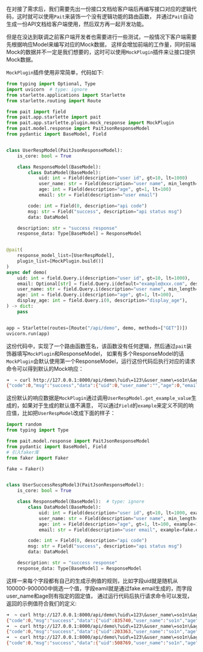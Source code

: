 在对接了需求后，我们需要先出一份接口文档给客户端后再编写接口对应的逻辑代码，这时就可以使用`Pait`来装饰一个没有逻辑功能的路由函数，
并通过`Pait`自动生成一份API文档给客户端使用，然后双方再一起开发功能。

但是在没达到联调之前客户端开发者也需要进行一些测试，一般情况下客户端需要先根据响应Model来编写对应的Mock数据，
这样会增加前端的工作量，同时前端Mock的数据并不一定是我们想要的，这时可以使用`MockPlugin`插件来让接口提供Mock数据。

`MockPlugin`插件使用非常简单，代码如下:
```py
from typing import Optional, Type
import uvicorn  # type: ignore
from starlette.applications import Starlette
from starlette.routing import Route

from pait import field
from pait.app.starlette import pait
from pait.app.starlette.plugin.mock_response import MockPlugin
from pait.model.response import PaitJsonResponseModel
from pydantic import BaseModel, Field


class UserRespModel(PaitJsonResponseModel):
    is_core: bool = True

    class ResponseModel(BaseModel):
        class DataModel(BaseModel):
            uid: int = Field(description="user id", gt=10, lt=1000)
            user_name: str = Field(description="user name", min_length=2, max_length=4)
            age: int = Field(description="age", gt=1, lt=100)
            email: str = Field(description="user email")

        code: int = Field(0, description="api code")
        msg: str = Field("success", description="api status msg")
        data: DataModel

    description: str = "success response"
    response_data: Type[BaseModel] = ResponseModel


@pait(
    response_model_list=[UserRespModel],
    plugin_list=[MockPlugin.build()]
)
async def demo(
    uid: int = field.Query.i(description="user id", gt=10, lt=1000),
    email: Optional[str] = field.Query.i(default="example@xxx.com", description="user email"),
    user_name: str = field.Query.i(description="user name", min_length=2, max_length=4),
    age: int = field.Query.i(description="age", gt=1, lt=100),
    display_age: int = field.Query.i(0, description="display_age"),
) -> dict:
    pass


app = Starlette(routes=[Route("/api/demo", demo, methods=["GET"])])
uvicorn.run(app)
```
这份代码中，实现了一个路由函数签名，该函数没有任何逻辑，然后通过`pait`装饰器填写`MockPlugin`和ResponseModel，
如果有多个ResponseModel的话`MockPlugin`会默认使用第一个ResponseModel，运行这份代码后执行对应的请求命令可以得到默认的Mock响应：
```bash
➜  ~ curl http://127.0.0.1:8000/api/demo\?uid\=123\&user_name\=so1n\&age\=18\&display_age\=1
{"code":0,"msg":"success","data":{"uid":0,"user_name":"","age":0,"email":""}}%
```
这份默认的响应数据是`MockPlugin`通过调用`UserRespModel.get_example_value`生成的，如果对于生成的默认值不满意，
可以通过`Field`的`example`来定义不同的响应值，比如把`UserRespModel`改成下面的样子：
```py
import random
from typing import Type

from pait.model.response import PaitJsonResponseModel
from pydantic import BaseModel, Field
# 引入faker库
from faker import Faker

fake = Faker()


class UserSuccessRespModel3(PaitJsonResponseModel):
    is_core: bool = True

    class ResponseModel(BaseModel):  # type: ignore
        class DataModel(BaseModel):
            uid: int = Field(description="user id", gt=10, lt=1000, example=lambda :random.randint(100000, 900000))
            user_name: str = Field(description="user name", min_length=2, max_length=4, example="so1n")
            age: int = Field(description="age", gt=1, lt=100, example=18)
            email: str = Field(description="user email", example=fake.email)

        code: int = Field(0, description="api code")
        msg: str = Field("success", description="api status msg")
        data: DataModel

    description: str = "success response"
    response_data: Type[BaseModel] = ResponseModel

```
这样一来每个字段都有自己的生成示例值的规则，比如字段uid就是随机从100000-900000中挑选一个值，字段eamil就是通过fake.email生成的，而字段user_name和age则有指定的固定值，
通过运行代码后执行请求命令可以发现，返回的示例值符合我们的定义:
```bash
➜  ~ curl http://127.0.0.1:8000/api/demo\?uid\=123\&user_name\=so1n\&age\=18\&display_age\=1
{"code":0,"msg":"success","data":{"uid":835740,"user_name":"so1n","age":18,"email":"warnold@example.net"}}
➜  ~ curl http://127.0.0.1:8000/api/demo\?uid\=123\&user_name\=so1n\&age\=18\&display_age\=1
{"code":0,"msg":"success","data":{"uid":203363,"user_name":"so1n","age":18,"email":"nathanthomas@example.net"}}
➜  ~ curl http://127.0.0.1:8000/api/demo\?uid\=123\&user_name\=so1n\&age\=18\&display_age\=1
{"code":0,"msg":"success","data":{"uid":508769,"user_name":"so1n","age":18,"email":"reynoldslisa@example.com"}}
```
